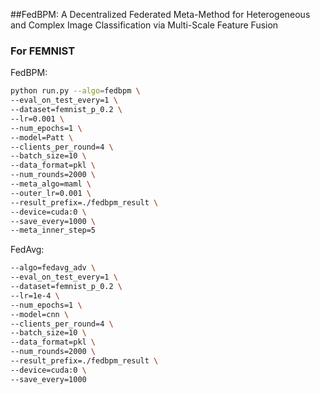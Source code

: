 ##FedBPM: A Decentralized Federated Meta-Method for Heterogeneous and Complex Image Classification via Multi-Scale Feature Fusion
### For FEMNIST

FedBPM:
```bash
python run.py --algo=fedbpm \
--eval_on_test_every=1 \
--dataset=femnist_p_0.2 \
--lr=0.001 \
--num_epochs=1 \
--model=Patt \
--clients_per_round=4 \
--batch_size=10 \
--data_format=pkl \
--num_rounds=2000 \
--meta_algo=maml \
--outer_lr=0.001 \
--result_prefix=./fedbpm_result \
--device=cuda:0 \
--save_every=1000 \
--meta_inner_step=5
``` 

FedAvg:

```bash
--algo=fedavg_adv \
--eval_on_test_every=1 \
--dataset=femnist_p_0.2 \
--lr=1e-4 \
--num_epochs=1 \
--model=cnn \
--clients_per_round=4 \
--batch_size=10 \
--data_format=pkl \
--num_rounds=2000 \
--result_prefix=./fedbpm_result \
--device=cuda:0 \
--save_every=1000 
```